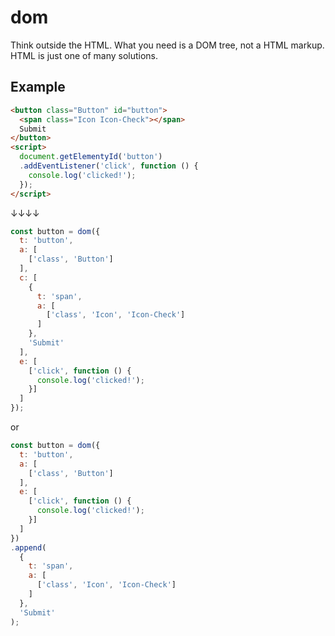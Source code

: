# dom

Think outside the HTML.
What you need is a DOM tree, not a HTML markup.
HTML is just one of many solutions.

## Example

```html
<button class="Button" id="button">
  <span class="Icon Icon-Check"></span>
  Submit
</button>
<script>
  document.getElementyId('button')
  .addEventListener('click', function () {
    console.log('clicked!');
  });
</script>
```

↓↓↓↓

```javascript
const button = dom({
  t: 'button',
  a: [
    ['class', 'Button']
  ],
  c: [
    {
      t: 'span',
      a: [
        ['class', 'Icon', 'Icon-Check']
      ]
    },
    'Submit'
  ],
  e: [
    ['click', function () {
      console.log('clicked!');
    }]
  ]
});
```
or
```javascript
const button = dom({
  t: 'button',
  a: [
    ['class', 'Button']
  ],
  e: [
    ['click', function () {
      console.log('clicked!');
    }]
  ]
})
.append(
  {
    t: 'span',
    a: [
      ['class', 'Icon', 'Icon-Check']
    ]
  },
  'Submit'
);
```

